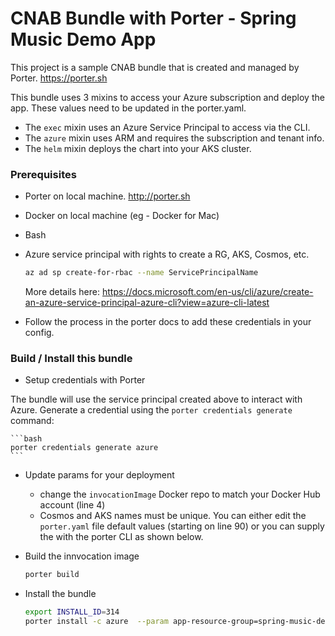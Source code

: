 # CNAB Bundle with Porter - Spring Music Demo App

This project is a sample CNAB bundle that is created and managed by Porter. https://porter.sh 

This bundle uses 3 mixins to access your Azure subscription and deploy the app. These values need to be updated in the porter.yaml.

* The `exec` mixin uses an Azure Service Principal to access via the CLI.
* The `azure` mixin uses ARM and requires the subscription and tenant info. 
* The `helm` mixin deploys the chart into your AKS cluster.

### Prerequisites

- Porter on local machine. http://porter.sh
- Docker on local machine (eg - Docker for Mac)
- Bash
- Azure service principal with rights to create a RG, AKS, Cosmos, etc. 

    ```bash
    az ad sp create-for-rbac --name ServicePrincipalName
    ```

    More details here: https://docs.microsoft.com/en-us/cli/azure/create-an-azure-service-principal-azure-cli?view=azure-cli-latest 

- Follow the process in the porter docs to add these credentials in your config.


### Build / Install this bundle

* Setup credentials with Porter

The bundle will use the service principal created above to interact with Azure. Generate a credential using the `porter credentials generate` command:

    ```bash
    porter credentials generate azure 
    ```

* Update params for your deployment
    * change the `invocationImage` Docker repo to match your Docker Hub account (line 4)
    * Cosmos and AKS names must be unique. You can either edit the `porter.yaml` file default values (starting on line 90) or you can supply the with the porter CLI as shown below.

* Build the innvocation image

    ```bash
    porter build
    ```

* Install the bundle

    ```bash
    export INSTALL_ID=314
    porter install -c azure  --param app-resource-group=spring-music-demo-$INSTALL_ID --param aks-resource-group=spring-music-demo-$INSTALL_ID --param aks-cluster-name=briar-aks-spring-$INSTALL_ID --param cosmosdb-service-name=briarspringmusic$INSTALL_ID --param azure-location=eastus
    ```
